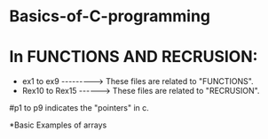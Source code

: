 # Basics-of-C-programming

# In FUNCTIONS AND RECRUSION: 
* ex1 to ex9 ---------> These files are related to "FUNCTIONS".
* Rex10 to Rex15 ------> These files are related to "RECRUSION".

#p1 to p9 indicates the "pointers" in c.

*Basic Examples of arrays
